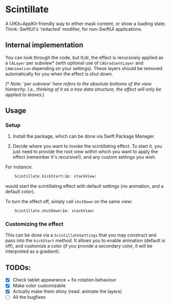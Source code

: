 # Scintillate

A UIKit+AppKit-friendly way to either mask content, or show a loading state. Think: SwiftUI's 'redacted'
modifier, for non-SwiftUI applications.

## Internal implementation

You can look through the code, but tl;dr, the effect is recursively applied as a ``CALayer`` per subview* (with optional
use of ``CAGradientLayer`` and ``CAAnimation`` depending on your settings). These layers should be removed
automatically for you when the effect is shut down.
 
(* _Note: 'per subview' here refers to the absolute bottoms of the view hierarchy. I.e., thinking of it as a tree data structure, the effect will only be applied to leaves._)

## Usage

### Setup

1. Install the package, which can be done via Swift Package Manager.

2. Decide where you want to invoke the scintillating effect. To start it, you just need to provide the root
view within which you want to apply the effect (remember it's recursive!), and any custom settings you wish.

For instance:

```swift
    Scintillate.kickStart(in: stackView)
```
would start the scintillating effect with default settings (no animation, and a default color).

To turn the effect off, simply call `shutDown` on the same view:
```swift
    Scintillate.shutDown(in: stackView)
```

### Customizing the effect

This can be done via a ``ScintillateSettings`` that you may construct and pass into the `kickStart` method.
It allows you to enable animation (default is off), and customize a color (if you provide a secondary color, it
will be interpreted as a gradient). 

## TODOs:

- [x] Check tablet appearance + fix rotation behaviour
- [x] Make color customizable
- [x] Actually make them shiny (read: animate the layers)
- [ ] All the bugfixes
